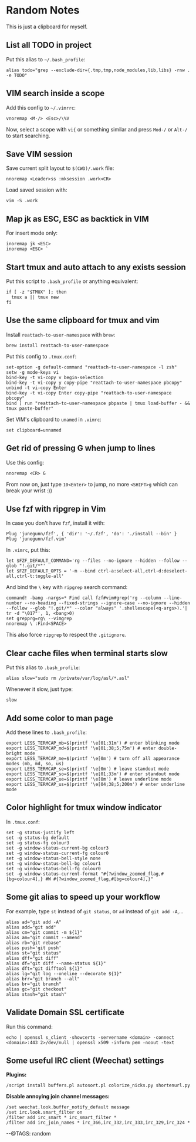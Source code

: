 # Random Notes

This is just a clipboard for myself.

## List all TODO in project

Put this alias to `~/.bash_profile`:

```
alias todo="grep --exclude-dir={.tmp,tmp,node_modules,lib,libs} -rnw . -e TODO"
```

## VIM search inside a scope

Add this config to `~/.vimrrc`:

```
vnoremap <M-/> <Esc>/\%V
```

Now, select a scope with `vi{` or something similar and press `Mod-/` or `Alt-/` to start searching.

## Save VIM session

Save current split layout to `$(CWD)/.work` file:

```
nnoremap <Leader>ss :mksession .work<CR>
```

Load saved session with:

```
vim -S .work
```

## Map jk as ESC, ESC as backtick in VIM

For insert mode only:

```
inoremap jk <ESC>
inoremap <ESC> `
```

## Start tmux and auto attach to any exists session

Put this script to `.bash_profile` or anything equivalent:

```
if [ -z "$TMUX" ]; then
  tmux a || tmux new
fi
```

## Use the same clipboard for tmux and vim

Install `reattach-to-user-namespace` with `brew`:

```
brew install reattach-to-user-namespace
```

Put this config to `.tmux.conf`:

```
set-option -g default-command "reattach-to-user-namespace -l zsh"
setw -g mode-keys vi
bind-key -t vi-copy v begin-selection
bind-key -t vi-copy y copy-pipe "reattach-to-user-namespace pbcopy"
unbind -t vi-copy Enter
bind-key -t vi-copy Enter copy-pipe "reattach-to-user-namespace pbcopy"
bind ] run "reattach-to-user-namespace pbpaste | tmux load-buffer - && tmux paste-buffer"
```

Set VIM's clipboard to `unamed` in `.vimrc`:

```
set clipboard=unnamed
```

## Get rid of pressing G when jump to lines

Use this config:

```
nnoremap <CR> G
```

From now on, just type `10<Enter>` to jump, no more `<SHIFT>g` which can break your wrist :))

## Use fzf with ripgrep in Vim

In case you don't have `fzf`, install it with:

```
Plug 'junegunn/fzf', { 'dir': '~/.fzf', 'do': './install --bin' }
Plug 'junegunn/fzf.vim'
```

In `.vimrc`, put this:

```
let $FZF_DEFAULT_COMMAND='rg --files --no-ignore --hidden --follow --glob "!.git/*"'
let $FZF_DEFAULT_OPTS = '-m --bind ctrl-a:select-all,ctrl-d:deselect-all,ctrl-t:toggle-all'
```

And bind the `\` key with `ripgrep` search command:

```
command! -bang -nargs=* Find call fzf#vim#grep('rg --column --line-number --no-heading --fixed-strings --ignore-case --no-ignore --hidden --follow --glob "!.git/*" --color "always" '.shellescape(<q-args>).'| tr -d "\017"', 1, <bang>0)
set grepprg=rg\ --vimgrep
nnoremap \ :Find<SPACE>
```

This also force `ripgrep` to respect the `.gitignore`.

## Clear cache files when terminal starts slow

Put this alias to `.bash_profile`:

```
alias slow="sudo rm /private/var/log/asl/*.asl"
```

Whenever it slow, just type:

```
slow
```

## Add some color to man page

Add these lines to `.bash_profile`:

```
export LESS_TERMCAP_mb=$(printf '\e[01;31m') # enter blinking mode
export LESS_TERMCAP_md=$(printf '\e[01;38;5;75m') # enter double-bright mode
export LESS_TERMCAP_me=$(printf '\e[0m') # turn off all appearance modes (mb, md, so, us)
export LESS_TERMCAP_se=$(printf '\e[0m') # leave standout mode
export LESS_TERMCAP_so=$(printf '\e[01;33m') # enter standout mode
export LESS_TERMCAP_ue=$(printf '\e[0m') # leave underline mode
export LESS_TERMCAP_us=$(printf '\e[04;38;5;200m') # enter underline mode
```

## Color highlight for tmux window indicator

In `.tmux.conf`:

```
set -g status-justify left
set -g status-bg default
set -g status-fg colour3
set -g window-status-current-bg colour3
set -g window-status-current-fg colour0
set -g window-status-bell-style none
set -g window-status-bell-bg colour1
set -g window-status-bell-fg colour0
set -g window-status-current-format "#{?window_zoomed_flag,#[bg=colour4],} #W #{?window_zoomed_flag,#[bg=colour4],}"
```

## Some git alias to speed up your workflow

For example, type `st` instead of `git status`, or `ad` instead of `git add -A`,...

```
alias ad="git add -A"
alias add="git add"
alias cm="git commit -m ${1}"
alias am="git commit --amend"
alias rb="git rebase"
alias push='git push'
alias st="git status"
alias dff="git diff"
alias df="git diff --name-status ${1}"
alias dft="git difftool ${1}"
alias lg="git log --oneline --decorate ${1}"
alias brr="git branch --all"
alias br="git branch"
alias gc="git checkout"
alias stash="git stash"
```

## Validate Domain SSL certificate

Run this command:

```
echo | openssl s_client -showcerts -servername <domain> -connect <domain>:443 2>/dev/null | openssl x509 -inform pem -noout -text
```

## Some useful IRC client (Weechat) settings

**Plugins:**

```
/script install buffers.pl autosort.pl colorize_nicks.py shortenurl.py
```

**Disable annoying join channel messages:**

```
/set weechat.look.buffer_notify_default message
/set irc.look.smart_filter on
/filter add irc_smart * irc_smart_filter *
/filter add irc_join_names * irc_366,irc_332,irc_333,irc_329,irc_324 *
```

--@TAGS: random
